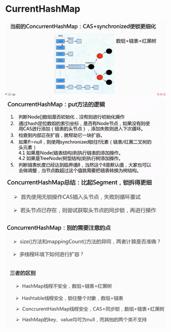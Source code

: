 # CurrentHashMap

![](/current/1.png)![](/current/2.png)![](/current/3.png)![](/current/4.png)![](/current/5.png)

